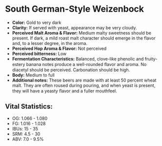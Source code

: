 # South German-Style Weizenbock

- **Color:** Gold to very dark
- **Clarity:** If served with yeast, appearance may be very cloudy.
- **Perceived Malt Aroma & Flavor:** Medium malty sweetness should be present. If dark, a mild roast malt character should emerge in the flavor and, to a lesser degree, in the aroma.
- **Perceived Hop Aroma & Flavor:** Not perceived
- **Perceived bitterness:** Low
- **Fermentation Characteristics:** Balanced, clove-like phenolic and fruity-estery banana notes produce a well-rounded ﬂavor and aroma. No diacetyl should be perceived. Carbonation should be high.
- **Body:** Medium to full
- **Additional notes:** These beers are made with at least 50 percent wheat malt. They are often roused during pouring, and when yeast is present, they will have a yeasty ﬂavor and a fuller mouthfeel.

## Vital Statistics:

- OG: 1.066 - 1.080
- FG: 1.016 - 1.028
- IBUs: 15 - 35
- SRM: 4.5 - 30
- ABV: 7.0 - 9.5% 
